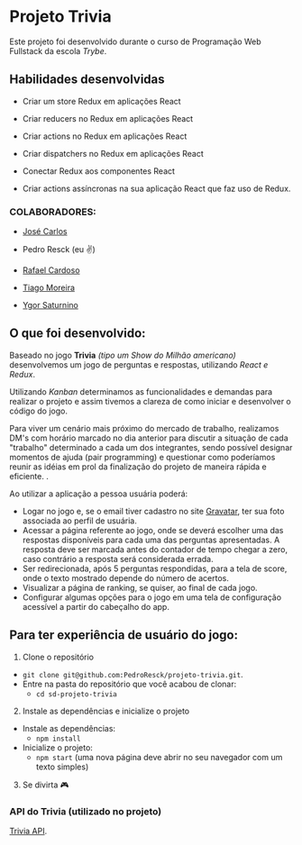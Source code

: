 # Projeto Trivia  

Este projeto foi desenvolvido durante o curso de Programação Web Fullstack da escola _Trybe_.  
  
  
  
## Habilidades desenvolvidas

 - Criar um store Redux em aplicações React

 - Criar reducers no Redux em aplicações React

 - Criar actions no Redux em aplicações React

 - Criar dispatchers no Redux em aplicações React

 - Conectar Redux aos componentes React

 - Criar actions assíncronas na sua aplicação React que faz uso de Redux.  


### COLABORADORES:

- [José Carlos](https://github.com/kalarruda)  

- Pedro Resck (eu ✌️)  

- [Rafael Cardoso](https://github.com/rafaelcardosotrybetruma10a)  

- [Tiago Moreira](https://github.com/Tiagu99)  

- [Ygor Saturnino](https://github.com/YgorSaturnino)  
  
  
## O que foi desenvolvido:

Baseado no jogo **Trivia** _(tipo um Show do Milhão americano)_ desenvolvemos um jogo de perguntas e respostas, utilizando _React e Redux_.  

Utilizando _Kanban_ determinamos as funcionalidades e demandas para realizar o projeto e assim tivemos a clareza de como iniciar e desenvolver o código do jogo.

Para viver um cenário mais próximo do mercado de trabalho, realizamos DM's com horário marcado no dia anterior para discutir a situação de cada "trabalho" determinado a cada um dos integrantes, sendo possível designar momentos de ajuda (pair programming) e questionar como poderíamos reunir as idéias em prol da finalização do projeto de maneira rápida e eficiente. . 

Ao utilizar a aplicação a pessoa usuária poderá:

  - Logar no jogo e, se o email tiver cadastro no site [Gravatar](https://pt.gravatar.com/), ter sua foto associada ao perfil de usuária.
  - Acessar a página referente ao jogo, onde se deverá escolher uma das respostas disponíveis para cada uma das perguntas apresentadas. A resposta deve ser marcada antes do contador de tempo chegar a zero, caso contrário a resposta será considerada errada.
  - Ser redirecionada, após 5 perguntas respondidas, para a tela de score, onde o texto mostrado depende do número de acertos.
  - Visualizar a página de ranking, se quiser, ao final de cada jogo.
  - Configurar algumas opções para o jogo em uma tela de configuração acessível a partir do cabeçalho do app.



## Para ter experiência de usuário do jogo:

1. Clone o repositório
  * `git clone git@github.com:PedroResck/projeto-trivia.git`.
  * Entre na pasta do repositório que você acabou de clonar:
    * `cd sd-projeto-trivia`
  
2. Instale as dependências e inicialize o projeto
  * Instale as dependências:
    * `npm install`
  * Inicialize o projeto:
    * `npm start` (uma nova página deve abrir no seu navegador com um texto simples)  
      
3. Se divirta 🎮 

### API do Trivia (utilizado no projeto)

[Trivia API](https://opentdb.com/api_config.php).

